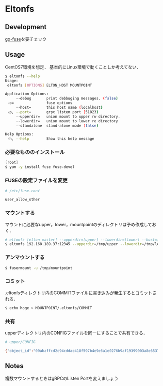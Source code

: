 # Eltonfs
## Development
[go-fuse](https://github.com/hanwen/go-fuse)を要チェック

## Usage
CentOS7環境を想定．
基本的にLinux環境で動くことしか考えてない．


```bash
$ eltonfs --help
Usage:
 eltonfs [OPTIONS] ELTON_HOST MOUNTPOINT

Application Options:
     --debug       print debbuging messages. (false)
 -o=               fuse options
     --host=       this host name (localhost)
 -p, --port=       grpc listen port (51823)
     --upperdir=   union mount to upper rw directory.
     --lowerdir=   union mount to lower ro directory
     --standalone  stand-alone mode (false)

Help Options:
 -h, --help        Show this help message
```

### 必要なもののインストール

```bash
[root]
$ yum -y install fuse fuse-devel
```

### FUSEの設定ファイルを変更

```bash
# /etc/fuse.conf

user_allow_other
```

### マウントする
マウントに必要なupper，lower，mountpointのディレクトリは予め作成しておく．

```bash
# eltonfs [elton master] --upperdir=[upper] --lowerdir=[lower] --host=[this hostname] MOUNTPOINT &
$ eltonfs 192.168.189.37:12345 --upperdir=/tmp/upper --lowerdir=/tmp/lower --host=192.168.189.37 /tmp/mountpoint &
```

### アンマウントする

```bash
$ fusermount -u /tmp/mountpoint
```

### コミット
.eltonfsディレクトリ内のCOMMITファイルに書き込みが発生するとコミットされる．

```bash
$ echo hoge > MOUNTPOINT/.eltonfs/COMMIT
```

### 共有
upperディレクトリ内のCONFIGファイルを同一にすることで共有できる．

```bash
# upper/CONFIG

{"object_id":"00abaffcd2c94cddae418f597b4e9e6a1e0276b9af19399003a8e65374acb548","version":1,"delegate":"192.168.189.37"}
```


## Notes
複数マウントするときはgRPCのListen Portを変えましょう
